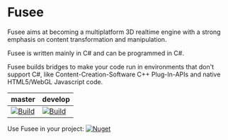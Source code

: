 Fusee
=====

Fusee aims at becoming a multiplatform 3D realtime engine with 
a strong emphasis on content transformation and manipulation.

Fusee is written mainly in C# and can be programmed in C#. 

Fusee builds bridges to make your code run in environments that
don't support C#, like Content-Creation-Software C++ Plug-In-APIs
and native HTML5/WebGL Javascript code.

| master | develop |
| ------ | ------- |
| [![Build](https://github.com/FUSEEProjectTeam/Fusee/workflows/Build/badge.svg?branch=master)](https://github.com/FUSEEProjectTeam/Fusee/actions?query=workflow:Build) | [![Build](https://github.com/FUSEEProjectTeam/Fusee/workflows/Build/badge.svg?branch=develop)](https://github.com/FUSEEProjectTeam/Fusee/actions?query=workflow:Build) |

Use Fusee in your project: [![Nuget](https://img.shields.io/nuget/v/Fusee.Core?style=flat)](https://www.nuget.org/profiles/FUSEEProjectTeam)

